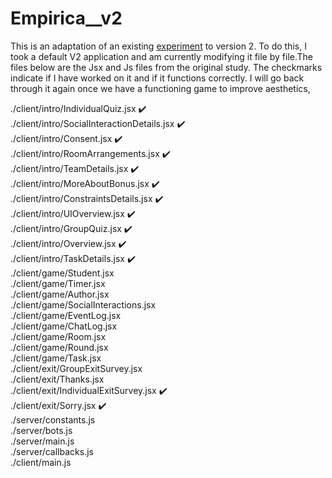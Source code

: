 # Empirica__v2
This is an adaptation of an existing [experiment](https://github.com/amaatouq/room-assignment-csop) to version 2. To do this, I took a default V2 application and am currently modifying it file by file.The files below are the Jsx and Js files from the original study. The checkmarks indicate if I have worked on it and if it functions correctly. I will go back through it again once we have a functioning game to improve aesthetics, 



./client/intro/IndividualQuiz.jsx ✔️ <br>
./client/intro/SocialInteractionDetails.jsx  ✔️ <br>
./client/intro/Consent.jsx ✔️ <br>
./client/intro/RoomArrangements.jsx ✔️ <br>
./client/intro/TeamDetails.jsx  ✔️ <br>
./client/intro/MoreAboutBonus.jsx ✔️ <br>
./client/intro/ConstraintsDetails.jsx ✔️ <br>
./client/intro/UIOverview.jsx ✔️ <br>
./client/intro/GroupQuiz.jsx  ✔️<br>
./client/intro/Overview.jsx ✔️ <br>
./client/intro/TaskDetails.jsx  ✔️ <br>
./client/game/Student.jsx <br>
./client/game/Timer.jsx <br>
./client/game/Author.jsx <br>
./client/game/SocialInteractions.jsx <br>
./client/game/EventLog.jsx <br>
./client/game/ChatLog.jsx <br>
./client/game/Room.jsx <br>
./client/game/Round.jsx <br>
./client/game/Task.jsx <br>
./client/exit/GroupExitSurvey.jsx <br>
./client/exit/Thanks.jsx <br>
./client/exit/IndividualExitSurvey.jsx  ✔️ <br>
./client/exit/Sorry.jsx  ✔️ <br>
./server/constants.js <br>
./server/bots.js <br>
./server/main.js <br>
./server/callbacks.js <br>
./client/main.js <br>

